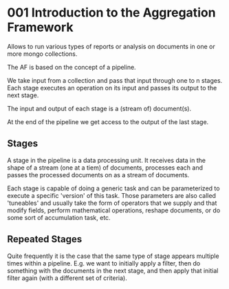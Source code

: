 # 001 Introduction to the Aggregation Framework

Allows to run various types of reports or analysis on documents in one or more mongo collections.

The AF is based on the concept of a pipeline.

We take input from a collection and pass that input through one to n stages. Each stage executes an operation on its input and passes its output to the next stage.

The input and output of each stage is a (stream of) document(s).

At the end of the pipeline we get access to the output of the last stage.

## Stages

A stage in the pipeline is a data processing unit. It receives data in the shape of a stream (one at a tiem) of documents, processes each and passes the processed documents on as a stream of documents.

Each stage is capable of doing a generic task and can be parameterized to execute a specific 'version' of this task. Those parameters are also called 'tuneables' and usually take the form of operators that we supply and that modify fields, perform mathematical operations, reshape documents, or do some sort of accumulation task, etc.

## Repeated Stages

Quite frequently it is the case that the same type of stage appears multiple times within a pipeline. E.g. we want to initially apply a filter, then do something with the documents in the next stage, and then apply that initial filter again (with a different set of criteria).